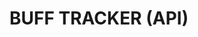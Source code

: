# BUFF TRACKER (API)

<!-- This document is meant to serve as a standard operating procedure (SOP) for the construction of the back end code base for a MERN stack application. Much of this code was written following a tutorial from Traversy media. The intention behind much of what is written here is to allow an individual with minimal experience coding to follow the instructions and perfectly reconstruct an exact duplicate of this application (minus design details) as well as provide support for some issues that may crop up during that process (provided the individual experience is similar or identical to my own). -->

<!-- ## Assumptions Made in this Document -->

<!-- Should the reader chose to replicate this project, it should be known that I am assuming you have a superficail familiarity with using a terminal/gitbash application as well as interacting with GitHub.

This project utilizes two separate code bases to function as an exercise in me learning more about the concept of _separation of concerns_ as well as learning more about the interaction between multiple repos. To view the code base for the front-end of this application, you can check out the [Client Repo](https://github.com/djakattack/bufftrack-client-beta).

Some more in-depth SOPs are included within this repository.   -->

<!-- ## **Technology Used** -->

<!-- - VSCode Editor - Text editor.
- ES6+ Syntax - Language for structuring/promising
- Async / Await - Front and Back End
- React Hooks - Functional components
- Redux with DevTools - State management
- JWT (JSON Web Tokens) - Authentication Something better?
- Postman HTTP Client - To test HTTP endpoints
- Mongoose - Database abstraction layer
- MongoDB Atlas - Database
- Bcrypt Password Hashing - Something better?
- Heroku & Git Deployment
- React withou CRA
- SASS for styles -->

<!-- ## **Procedure** -->

<!-- ### MongoDB (Atlas) Setup -->

<!-- Mongo is a noSQL (non-relational) database that is different from mySQL and PostGres which uses documents rather than tables/columns to organize data. The language used is very similar to JSON syntax, so it pairs well with JS or Node applications. MongoDB Atlas, the cloud solution, is used in this project because it is easily managed and also because this application will be deployed to Heroku, which does not allow for local instances of Mongo. The cloud database removes the need to use another service for the database when hosting to something like Heroku. Make this sound more intelligent -->

<!-- The Traversy Media tutorial I am using on Udemy to complete this project is somewhat out of date as the way to do some things with MongoDB Atlas has changed. As such, I have detailed a more up-to-date list of instructions. -->

<!-- #### Creating a Cluster in MongoDB Atlas -->

<!-- 1. Create a [MongoDB](http://mongodb.com/) account.
2. Once logged in, click "Visit MongoDB Atlas," if the account overview page is visible. SS-RM-001
3. Create a new project. SS-RM-002
4. Select "Build a Cluster"
5. For the provider select AWS.
6. For default region select "North America"
7. For the tier plan select the M0 (free forever) plan. This plan is used for development environments and is not suitable for production environments.
8. No additional settings are necessary.
9. Give the cluster a name.
10. Select "create cluster."
11. Atlas will create the cluster which can take an amount of time. -->

<!-- #### Adding Security Features to the MongoDB Atlas cluster -->

<!-- 1. Using the navigation bar on the left side of the screen, select "Database Access."
2. On the following screen, select "Add New Database User" -->
<!-- Certificate, AWS IAM, vs Password -->
<!-- 3. Create a user to your specifications. You can select from three authentication methods (password, certificate, or AWS IAM).
4. Once your user has been created, select "network access."
5. On the following screen, select "Add IP address." From here you can chose to whitelist a specific IP address to allow access to the database, or allow access from anywhere. This is contingent upon what stage of development you are in and also your preference for level of security. -->

<!-- ### Creating the Express Backend -->

<!-- 1. Create a .gitignore file to exclude `node_modules/` and `.env`. If you are using a Mac, you also want to exclude the `.DS_Store` folder.
2. If you did not start by cloning a repository created on the GitHub website, enter the `git init` command in the termianl.
3. Run `npm init` in the terminal to create a package.json file by following the prompts that follow.
4. Install NPM packages (see Dependencies and Developer Dependencies list). Use `npm i` for dependnecies and `npm i -D` for developer dependencies. -->

<!-- ## DEPENDENCIES -->

<!-- | PACKAGE                                                              | DETAILS/PURPOSE                                                                        |
| -------------------------------------------------------------------- | -------------------------------------------------------------------------------------- |
| [express](https://www.npmjs.com/package/express)                     | Main framework.                                                                        |
| [express-validator](https://www.npmjs.com/package/express-validator) | Data Validation for post request to API. If fields are missing it will throw an error. |
| [bcryptjs](https://www.npmjs.com/package/bcryptjs)                   | Password encryption.                                                                   |
| [config](https://www.npmjs.com/package/config)                       | Global variables                                                                       |
| [jsonwebtoken](https://www.npmjs.com/package/jsonwebtoken)           | User Validation                                                                        |
| [mongoose](https://www.npmjs.com/package/mongoose)                   | Database interaction                                                                   |
| [cors](https://www.npmjs.com/package/cors)                           | Express middleware                                                                     | -->

<!-- ## DEV DEPENDENCIES -->

<!-- | PACKAGE                                          | DETAILS/PURPOSE                                           |
| ------------------------------------------------ | --------------------------------------------------------- |
| [nodemon](https://www.npmjs.com/package/nodemon) | Constant refreshing of the backend when server is active. | -->

<!-- ## EXTRA DEPENDENCIES -->

<!-- | PACKAGE                                                          | DETAILS/PURPOSE                           |
| ---------------------------------------------------------------- | ----------------------------------------- |
| [gradient-string](https://www.npmjs.com/package/gradient-string) | Aesthetic choice for terminal print outs. | -->

<!-- ## Resources -->

<!-- - [Traversy Media](https://www.traversymedia.com). Web Development Tutorial and Courses delivered by [Brad Traversy](https://www.youtube.com/channel/UC29ju8bIPH5as8OGnQzwJyA?sub_confirmation=1&feature=subscribe-embed).
- [Udemy](http://www.udemy.com). Catalog of short and long courses, some of which provide instructional material for coding/web development.
- [NPM](https://www.npmjms.com). Catalog of all available NPM package that also details how each one may be used. -->

<!-- ##### _Last Updated_: 20211501 -->
